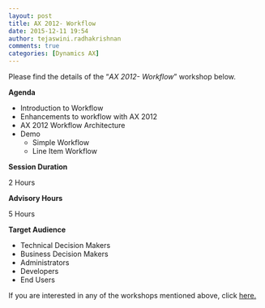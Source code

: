 ```yaml
---
layout: post
title: AX 2012- Workflow
date: 2015-12-11 19:54
author: tejaswini.radhakrishnan
comments: true
categories: [Dynamics AX]
---
```

Please find the details of the “<em>AX 2012- Workflow</em>” workshop below.

<strong>Agenda</strong>
<ul>
	<li>Introduction to Workflow</li>
	<li>Enhancements to workflow with AX 2012</li>
	<li>AX 2012 Workflow Architecture</li>
	<li>Demo
<ul>
	<li>Simple Workflow</li>
	<li>Line Item Workflow</li>
</ul>
</li>
</ul>
<strong>Session Duration</strong>

2 Hours

<strong>Advisory Hours</strong>

5 Hours

<strong>Target Audience</strong>
<ul>
	<li>Technical Decision Makers</li>
	<li>Business Decision Makers</li>
	<li>Administrators</li>
	<li>Developers</li>
	<li>End Users</li>
</ul>
If you are interested in any of the workshops mentioned above, click <a href="mailto:blog_ptsdynamics@microsoft.com?Subject=Dynamics%20AX%20Workshops%20-%20Registration&amp;Body=PLEASE%20FILL%20IN%20THE%20FOLLOWING%20DETAILS%0A%0AName%3A%0ACompany%20Name%3A%0APartner%20ID%3A%0AContact%20number%3A%0AEmail%20ID%3A%0AProducts%20interested%20in%3A%0ASessions%20interested%20in%3A">here.</a>
